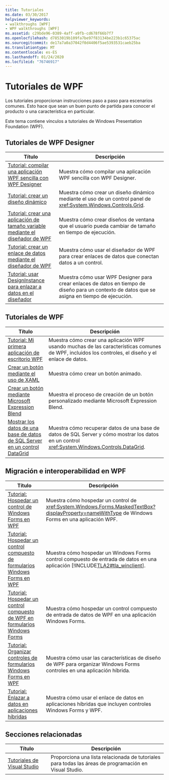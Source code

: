 ```yaml
---
title: Tutoriales
ms.date: 03/30/2017
helpviewer_keywords:
- walkthroughs [WPF]
- WPF walkthroughs [WPF]
ms.assetid: c29bde96-0389-4aff-a9fb-cd678f66b7f7
ms.openlocfilehash: d7853019b109fa7be97f83134be223b1c65375ac
ms.sourcegitcommit: de17a7a0a37042f0d4406f5ae5393531caeb25ba
ms.translationtype: MT
ms.contentlocale: es-ES
ms.lasthandoff: 01/24/2020
ms.locfileid: "76746917"
---
```

# <a name="wpf-walkthroughs"></a>Tutoriales de WPF
Los tutoriales proporcionan instrucciones paso a paso para escenarios comunes. Esto hace que sean un buen punto de partida para conocer el producto o una característica en particular.

 Este tema contiene vínculos a tutoriales de Windows Presentation Foundation (WPF).

## <a name="wpf-designer-walkthroughs"></a>Tutoriales de WPF Designer

|Título|Descripción|
|-----------|-----------------|
|[Tutorial: compilar una aplicación WPF sencilla con WPF Designer](https://docs.microsoft.com/previous-versions/visualstudio/visual-studio-2010/bb546972(v=vs.100))|Muestra cómo compilar una aplicación WPF sencilla con WPF Designer.|
|[Tutorial: crear un diseño dinámico](https://docs.microsoft.com/previous-versions/visualstudio/visual-studio-2010/bb514519(v=vs.100))|Muestra cómo crear un diseño dinámico mediante el uso de un control panel de <xref:System.Windows.Controls.Grid>.|
|[Tutorial: crear una aplicación de tamaño variable mediante el diseñador de WPF](https://docs.microsoft.com/previous-versions/visualstudio/visual-studio-2010/bb546954(v=vs.100))|Muestra cómo crear diseños de ventana que el usuario pueda cambiar de tamaño en tiempo de ejecución.|
|[Tutorial: crear un enlace de datos mediante el diseñador de WPF](https://docs.microsoft.com/previous-versions/visualstudio/visual-studio-2010/dd434207(v=vs.100))|Muestra cómo usar el diseñador de WPF para crear enlaces de datos que conectan datos a un control.|
|[Tutorial: usar DesignInstance para enlazar a datos en el diseñador](https://docs.microsoft.com/previous-versions/visualstudio/visual-studio-2010/dd490796(v=vs.100))|Muestra cómo usar WPF Designer para crear enlaces de datos en tiempo de diseño para un contexto de datos que se asigna en tiempo de ejecución.|

## <a name="wpf-walkthroughs"></a>Tutoriales de WPF

|Título|Descripción|
|-----------|-----------------|
|[Tutorial: Mi primera aplicación de escritorio WPF](walkthrough-my-first-wpf-desktop-application.md)|Muestra cómo crear una aplicación WPF usando muchas de las características comunes de WPF, incluidos los controles, el diseño y el enlace de datos.|
|[Crear un botón mediante el uso de XAML](../controls/walkthrough-create-a-button-by-using-xaml.md)|Muestra cómo crear un botón animado.|
|[Crear un botón mediante Microsoft Expression Blend](../controls/walkthrough-create-a-button-by-using-microsoft-expression-blend.md)|Muestra el proceso de creación de un botón personalizado mediante Microsoft Expression Blend.|
|[Mostrar los datos de una base de datos de SQL Server en un control DataGrid](../controls/walkthrough-display-data-from-a-sql-server-database-in-a-datagrid-control.md)|Muestra cómo recuperar datos de una base de datos de SQL Server y cómo mostrar los datos en un control <xref:System.Windows.Controls.DataGrid>.|

## <a name="migration-and-interoperability-in-wpf"></a>Migración e interoperabilidad en WPF

|Título|Descripción|
|-----------|-----------------|
|[Tutorial: Hospedar un control de Windows Forms en WPF](../advanced/walkthrough-hosting-a-windows-forms-control-in-wpf.md)|Muestra cómo hospedar un control de <xref:System.Windows.Forms.MaskedTextBox?displayProperty=nameWithType> de Windows Forms en una aplicación WPF.|
|[Tutorial: Hospedar un control compuesto de formularios Windows Forms en WPF](../advanced/walkthrough-hosting-a-windows-forms-composite-control-in-wpf.md)|Muestra cómo hospedar un Windows Forms control compuesto de entrada de datos en una aplicación [!INCLUDE[TLA2#tla_winclient](../../../../includes/tla2sharptla-winclient-md.md)].|
|[Tutorial: Hospedar un control compuesto de WPF en formularios Windows Forms](../advanced/walkthrough-hosting-a-wpf-composite-control-in-windows-forms.md)|Muestra cómo hospedar un control compuesto de entrada de datos de WPF en una aplicación Windows Forms.|
|[Tutorial: Organizar controles de formularios Windows Forms en WPF](../advanced/walkthrough-arranging-windows-forms-controls-in-wpf.md)|Muestra cómo usar las características de diseño de WPF para organizar Windows Forms controles en una aplicación híbrida.|
|[Tutorial: Enlazar a datos en aplicaciones híbridas](../advanced/walkthrough-binding-to-data-in-hybrid-applications.md)|Muestra cómo usar el enlace de datos en aplicaciones híbridas que incluyen controles Windows Forms y WPF.|

## <a name="related-sections"></a>Secciones relacionadas

|Título|Descripción|
|-----------|-----------------|
|[Tutoriales de Visual Studio](https://docs.microsoft.com/previous-versions/visualstudio/visual-studio-2010/szatc41e(v=vs.100))|Proporciona una lista relacionada de tutoriales para todas las áreas de programación en Visual Studio.|
